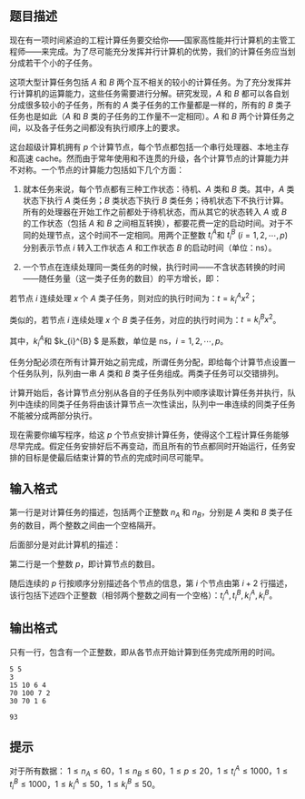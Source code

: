 ## 题目描述
现在有一项时间紧迫的工程计算任务要交给你——国家高性能并行计算机的主管工程师——来完成。为了尽可能充分发挥并行计算机的优势，我们的计算任务应当划分成若干个小的子任务。

这项大型计算任务包括 $A$ 和 $B$ 两个互不相关的较小的计算任务。为了充分发挥并行计算机的运算能力，这些任务需要进行分解。研究发现，$A$ 和 $B$ 都可以各自划分成很多较小的子任务，所有的 $A$ 类子任务的工作量都是一样的，所有的 $B$ 类子任务也是如此（$A$ 和 $B$ 类的子任务的工作量不一定相同）。$A$ 和 $B$ 两个计算任务之间，以及各子任务之间都没有执行顺序上的要求。

这台超级计算机拥有 $p$ 个计算节点，每个节点都包括一个串行处理器、本地主存和高速 cache。然而由于常年使用和不连贯的升级，各个计算节点的计算能力并不对称。一个节点的计算能力包括如下几个方面：

1. 就本任务来说，每个节点都有三种工作状态：待机、$A$ 类和 $B$ 类。其中，$A$ 类状态下执行 $A$ 类任务；$B$ 类状态下执行 $B$ 类任务；待机状态下不执行计算。所有的处理器在开始工作之前都处于待机状态，而从其它的状态转入 $A$ 或 $B$ 的工作状态（包括 $A$ 和 $B$ 之间相互转换），都要花费一定的启动时间。对于不同的处理节点，这个时间不一定相同。用两个正整数 $t_{i}^{A}$ ​和 $t_{i}^{B}$ ($i = 1,2,\cdots,p$)分别表示节点 $i$ 转入工作状态 $A$ 和工作状态 $B$ 的启动时间（单位：ns）。

2. 一个节点在连续处理同一类任务的时候，执行时间——不含状态转换的时间——随任务量（这一类子任务的数目）的平方增长，即：

若节点 $i$ 连续处理 $x$ 个 $A$ 类子任务，则对应的执行时间为：$t = k_{i}^{A} x^2$；

类似的，若节点 $i$ 连续处理 $x$ 个 $B$ 类子任务，对应的执行时间为：$t = k_{i}^{B} x^2$。

其中，$k_{i}^{A}$ ​和 $k_{i}^{B} $ ​是系数，单位是 ns，$i=1,2,\cdots,p$。

任务分配必须在所有计算开始之前完成，所谓任务分配，即给每个计算节点设置一个任务队列，队列由一串 $A$ 类和 $B$ 类子任务组成。两类子任务可以交错排列。

计算开始后，各计算节点分别从各自的子任务队列中顺序读取计算任务并执行，队列中连续的同类子任务将由该计算节点一次性读出，队列中一串连续的同类子任务不能被分成两部分执行。

现在需要你编写程序，给这 $p$ 个节点安排计算任务，使得这个工程计算任务能够尽早完成。假定任务安排好后不再变动，而且所有的节点都同时开始运行，任务安排的目标是使最后结束计算的节点的完成时间尽可能早。

## 输入格式
第一行是对计算任务的描述，包括两个正整数 $n_A$ 和 $n_B$，分别是 $A$ 类和 $B$ 类子任务的数目，两个整数之间由一个空格隔开。

后面部分是对此计算机的描述：

第二行是一个整数 $p$，即计算节点的数目。

随后连续的 $p$ 行按顺序分别描述各个节点的信息，第 $i$ 个节点由第 $i+2$ 行描述，该行包括下述四个正整数（相邻两个整数之间有一个空格）：$t_{i}^{A},t_{i}^{B},k_{i}^{A},k_{i}^{B}$。

## 输出格式
只有一行，包含有一个正整数，即从各节点开始计算到任务完成所用的时间。



```input1
5 5
3
15 10 6 4
70 100 7 2
30 70 1 6

```

```output1
93

```

## 提示
对于所有数据： $1 \le n_A \le 60$，$1 \le n_B \le 60$，$1 \le p \le 20$，$1 \le t_{i}^{A} \le 1000$，$1 \le t_{i}^{B} \le 1000$，$1 \le k_{i}^{A} \le 50$，$1 \le k_{i}^{B} \le 50$。

